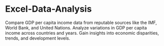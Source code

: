 # Excel-Data-Analysis
Compare GDP per capita income data from reputable sources like the IMF, World Bank, and United Nations. Analyze variations in GDP per capita income across countries and years. Gain insights into economic disparities, trends, and development levels.
